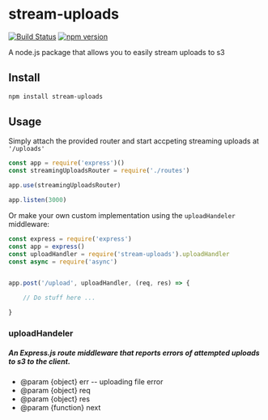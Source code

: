 # stream-uploads
[![Build Status](https://travis-ci.org/agconti/stream-uploads.svg?branch=master)](https://travis-ci.org/agconti/stream-uploads)
[![npm version](https://badge.fury.io/js/stream-uploads.svg)](http://badge.fury.io/js/stream-uploads)

A node.js package that allows you to easily stream uploads to s3

## Install

```bash
npm install stream-uploads
```

## Usage

Simply attach the provided router and start accpeting streaming uploads at `'/uploads'`
```js
const app = require('express')()
const streamingUploadsRouter = require('./routes')

app.use(streamingUploadsRouter)

app.listen(3000)
```


Or make your own custom implementation using the `uploadHandeler` middleware:
```js
const express = require('express')
const app = express()
const uploadHandler = require('stream-uploads').uploadHandler
const async = require('async')


app.post('/upload', uploadHandler, (req, res) => {

	// Do stuff here ...

}
```


### uploadHandeler
##### An Express.js route middleware that reports errors of attempted uploads to s3 to the client.
* @param {object} err -- uploading file error
* @param {object} req
* @param {object} res
* @param {function} next
